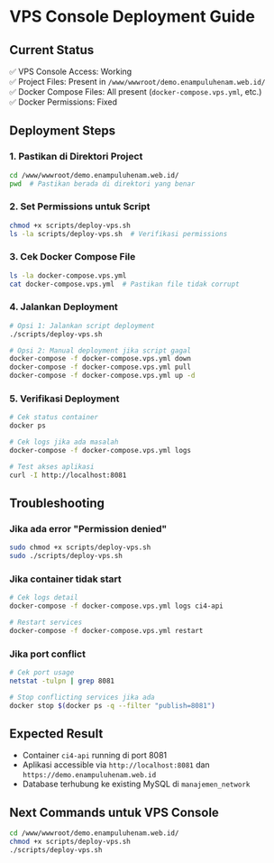 # VPS Console Deployment Guide

## Current Status
✅ VPS Console Access: Working  
✅ Project Files: Present in `/www/wwwroot/demo.enampuluhenam.web.id/`  
✅ Docker Compose Files: All present (`docker-compose.vps.yml`, etc.)  
✅ Docker Permissions: Fixed  

## Deployment Steps

### 1. Pastikan di Direktori Project
```bash
cd /www/wwwroot/demo.enampuluhenam.web.id/
pwd  # Pastikan berada di direktori yang benar
```

### 2. Set Permissions untuk Script
```bash
chmod +x scripts/deploy-vps.sh
ls -la scripts/deploy-vps.sh  # Verifikasi permissions
```

### 3. Cek Docker Compose File
```bash
ls -la docker-compose.vps.yml
cat docker-compose.vps.yml  # Pastikan file tidak corrupt
```

### 4. Jalankan Deployment
```bash
# Opsi 1: Jalankan script deployment
./scripts/deploy-vps.sh

# Opsi 2: Manual deployment jika script gagal
docker-compose -f docker-compose.vps.yml down
docker-compose -f docker-compose.vps.yml pull
docker-compose -f docker-compose.vps.yml up -d
```

### 5. Verifikasi Deployment
```bash
# Cek status container
docker ps

# Cek logs jika ada masalah
docker-compose -f docker-compose.vps.yml logs

# Test akses aplikasi
curl -I http://localhost:8081
```

## Troubleshooting

### Jika ada error "Permission denied"
```bash
sudo chmod +x scripts/deploy-vps.sh
sudo ./scripts/deploy-vps.sh
```

### Jika container tidak start
```bash
# Cek logs detail
docker-compose -f docker-compose.vps.yml logs ci4-api

# Restart services
docker-compose -f docker-compose.vps.yml restart
```

### Jika port conflict
```bash
# Cek port usage
netstat -tulpn | grep 8081

# Stop conflicting services jika ada
docker stop $(docker ps -q --filter "publish=8081")
```

## Expected Result
- Container `ci4-api` running di port 8081
- Aplikasi accessible via `http://localhost:8081` dan `https://demo.enampuluhenam.web.id`
- Database terhubung ke existing MySQL di `manajemen_network`

## Next Commands untuk VPS Console
```bash
cd /www/wwwroot/demo.enampuluhenam.web.id/
chmod +x scripts/deploy-vps.sh
./scripts/deploy-vps.sh
```
